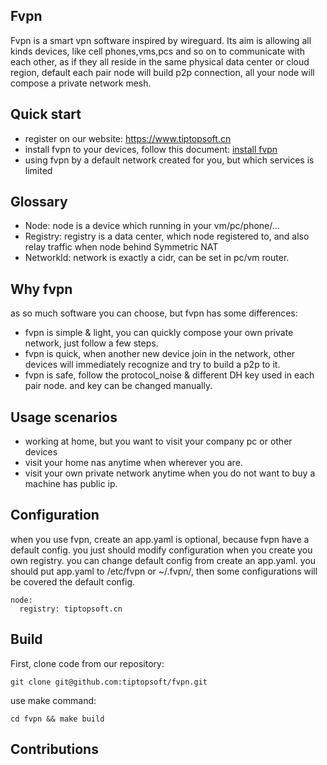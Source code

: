 ## Fvpn

Fvpn is a smart vpn software inspired by wireguard. Its aim is allowing all kinds devices, like cell phones,vms,pcs and
so
on to communicate with each other, as if they all reside in the same physical data center or cloud region,
default each pair node will build p2p connection, all your node will compose a private network mesh.

## Quick start

- register on our website: https://www.tiptopsoft.cn
- install fvpn to your devices, follow this document: [install fvpn](./docs/install.md)
- using fvpn by a default network created for you, but which services is limited

## Glossary

- Node: node is a device which running in your vm/pc/phone/...
- Registry: registry is a data center, which node registered to, and also relay traffic when node behind Symmetric
  NAT
- NetworkId: network is exactly a cidr, can be set in pc/vm router.

## Why fvpn

as so much software you can choose, but fvpn has some differences:

- fvpn is simple & light, you can quickly compose your own private network, just follow a few steps.
- fvpn is quick, when another new device join in the network, other devices will immediately recognize and try to build
  a p2p to it.
- fvpn is safe, follow the protocol_noise & different DH key used in each pair node. and key can be changed manually.

## Usage scenarios

- working at home, but you want to visit your company pc or other devices
- visit your home nas anytime when wherever you are.
- visit your own private network anytime when you do not want to buy a machine has public ip.

## Configuration

when you use fvpn, create an app.yaml is optional, because fvpn have a default config. you just should modify
configuration when you create you own registry.
you can change default config from create an app.yaml.
you should put app.yaml to /etc/fvpn or ~/.fvpn/, then some configurations will be covered the default config.

```shell
node:
  registry: tiptopsoft.cn
```

## Build

First, clone code from our repository:

```shell
git clone git@github.com:tiptopsoft/fvpn.git
```

use make command:

```shell
cd fvpn && make build
```

## Contributions

